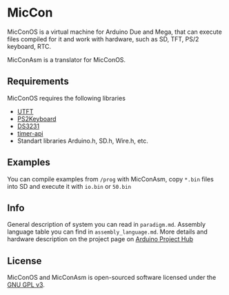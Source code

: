 # MicCon

MicConOS is a virtual machine for Arduino Due and Mega, that can execute files compiled for it and work with hardware, such as SD, TFT, PS/2 keyboard, RTC.

MicConAsm is a translator for MicConOS.

## Requirements
MicConOS requires the following libraries
- [UTFT](http://rinkydinkelectronics.com/library.php?id=51)
- [PS2Keyboard](https://github.com/PaulStoffregen/PS2Keyboard)
- [DS3231](https://github.com/NorthernWidget/DS3231)
- [timer-api](https://github.com/sadr0b0t/arduino-timer-api)
- Standart libraries Arduino.h, SD.h, Wire.h, etc. 

## Examples
You can compile examples from `/prog` with MicConAsm, copy `*.bin` files into SD and execute it with `io.bin` or `50.bin`

## Info
General description of system you can read in `paradigm.md`.
Assembly language table you can find in `assembly_language.md`.
More details and hardware description on the project page on [Arduino Project Hub](https://create.arduino.cc/projecthub/evost/miccon-vm-and-translator-4a072a)

## License
MicConOS and MicConAsm is open-sourced software licensed under the [GNU GPL v3](http://www.gnu.org/licenses/gpl.html).